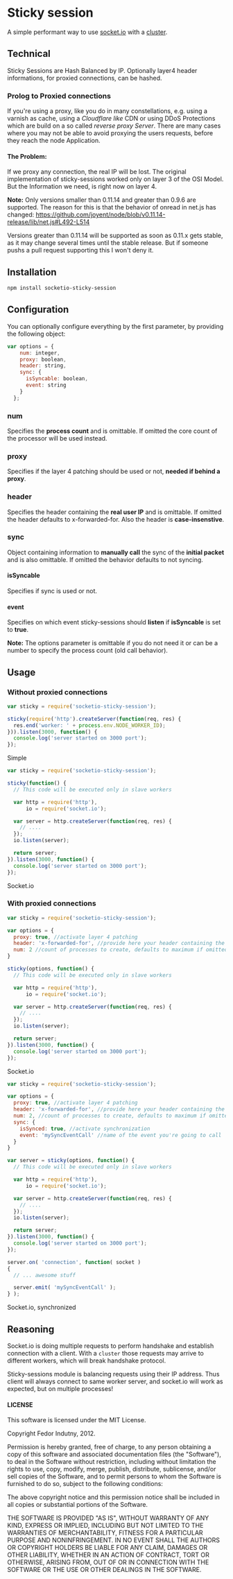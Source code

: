 # Sticky session

A simple performant way to use [socket.io](http://socket.io/) with a
[cluster](http://nodejs.org/docs/latest/api/cluster.html).

## Technical

Sticky Sessions are Hash Balanced by IP. Optionally layer4 header informations, for proxied connections, can be hashed.

### Prolog to Proxied connections

If you're using a proxy, like you do in many constellations, e.g. using a varnish as cache, using a *Cloudflare like* CDN or
using DDoS Protections which are build on a so called *reverse proxy Server*.
There are many cases where you may not be able to avoid proxying the users requests,
before they reach the node Application.

#### The Problem:

If we proxy any connection, the real IP will be lost. The original implementation of sticky-sessions
worked only on layer 3 of the OSI Model. But the Information we need, is right now on layer 4.

**Note:** Only versions smaller than 0.11.14 and greater than 0.9.6 are supported.
The reason for this is that the behavior of onread in net.js has changed:
https://github.com/joyent/node/blob/v0.11.14-release/lib/net.js#L492-L514

Versions greater than 0.11.14 will be supported as soon as 0.11.x gets stable, 
as it may change several times until the stable release. But if someone pushs a pull request supporting this I won't deny it.

## Installation

```bash
npm install socketio-sticky-session
```

## Configuration

You can optionally configure everything by the first parameter, by providing the following object:

```javascript
var options = {
    num: integer,
    proxy: boolean,
    header: string,
    sync: {
      isSyncable: boolean,
      event: string
    }
  };
```

### num

Specifies the **process count** and is omittable. If omitted the core count of the processor will be used instead.

### proxy

Specifies if the layer 4 patching should be used or not, **needed if behind a proxy**.

### header

Specifies the header containing the **real user IP** and is omittable. If omitted the header defaults to x-forwarded-for. Also the header is **case-insenstive**.

### sync

Object containing information to **manually call** the sync of the **initial packet** and is also omittable. If omitted the behavior defaults to not syncing.

#### isSyncable

Specifies if sync is used or not.

#### event

Specifies on which event sticky-sessions should **listen** if **isSyncable** is set to **true**.



**Note:** The options parameter is omittable if you do not need it or can be a number to specify the process count (old call behavior).

## Usage

### Without proxied connections

```javascript
var sticky = require('socketio-sticky-session');

sticky(require('http').createServer(function(req, res) {
  res.end('worker: ' + process.env.NODE_WORKER_ID);
})).listen(3000, function() {
  console.log('server started on 3000 port');
});
```
Simple

```javascript
var sticky = require('socketio-sticky-session');

sticky(function() {
  // This code will be executed only in slave workers

  var http = require('http'),
      io = require('socket.io');

  var server = http.createServer(function(req, res) {
    // ....
  });
  io.listen(server);

  return server;
}).listen(3000, function() {
  console.log('server started on 3000 port');
});
```
Socket.io

### With proxied connections


```javascript
var sticky = require('socketio-sticky-session');

var options = {
  proxy: true, //activate layer 4 patching
  header: 'x-forwarded-for', //provide here your header containing the users ip
  num: 2 //count of processes to create, defaults to maximum if omitted
}

sticky(options, function() {
  // This code will be executed only in slave workers

  var http = require('http'),
      io = require('socket.io');

  var server = http.createServer(function(req, res) {
    // ....
  });
  io.listen(server);

  return server;
}).listen(3000, function() {
  console.log('server started on 3000 port');
});
```
Socket.io

```javascript
var sticky = require('socketio-sticky-session');

var options = {
  proxy: true, //activate layer 4 patching
  header: 'x-forwarded-for', //provide here your header containing the users ip
  num: 2, //count of processes to create, defaults to maximum if omitted
  sync: {
    isSynced: true, //activate synchronization
    event: 'mySyncEventCall' //name of the event you're going to call
  }
}

var server = sticky(options, function() {
  // This code will be executed only in slave workers

  var http = require('http'),
      io = require('socket.io');

  var server = http.createServer(function(req, res) {
    // ....
  });
  io.listen(server);

  return server;
}).listen(3000, function() {
  console.log('server started on 3000 port');
});

server.on( 'connection', function( socket )
{
  // ... awesome stuff

  server.emit( 'mySyncEventCall' );
} );

```
Socket.io, synchronized


## Reasoning

Socket.io is doing multiple requests to perform handshake and establish
connection with a client. With a `cluster` those requests may arrive to
different workers, which will break handshake protocol.

Sticky-sessions module is balancing requests using their IP address. Thus
client will always connect to same worker server, and socket.io will work as
expected, but on multiple processes!

#### LICENSE

This software is licensed under the MIT License.

Copyright Fedor Indutny, 2012.

Permission is hereby granted, free of charge, to any person obtaining a
copy of this software and associated documentation files (the
"Software"), to deal in the Software without restriction, including
without limitation the rights to use, copy, modify, merge, publish,
distribute, sublicense, and/or sell copies of the Software, and to permit
persons to whom the Software is furnished to do so, subject to the
following conditions:

The above copyright notice and this permission notice shall be included
in all copies or substantial portions of the Software.

THE SOFTWARE IS PROVIDED "AS IS", WITHOUT WARRANTY OF ANY KIND, EXPRESS
OR IMPLIED, INCLUDING BUT NOT LIMITED TO THE WARRANTIES OF
MERCHANTABILITY, FITNESS FOR A PARTICULAR PURPOSE AND NONINFRINGEMENT. IN
NO EVENT SHALL THE AUTHORS OR COPYRIGHT HOLDERS BE LIABLE FOR ANY CLAIM,
DAMAGES OR OTHER LIABILITY, WHETHER IN AN ACTION OF CONTRACT, TORT OR
OTHERWISE, ARISING FROM, OUT OF OR IN CONNECTION WITH THE SOFTWARE OR THE
USE OR OTHER DEALINGS IN THE SOFTWARE.
